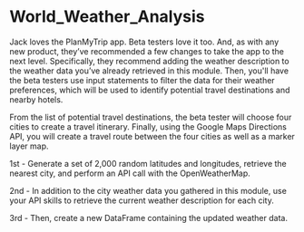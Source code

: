 # World_Weather_Analysis


Jack loves the PlanMyTrip app. Beta testers love it too. And, as with any new product, they’ve recommended a few changes to take the app to the next level. 
Specifically, they recommend adding the weather description to the weather data you’ve already retrieved in this module. 
Then, you'll have the beta testers use input statements to filter the data for their weather preferences, which will be used to identify potential travel destinations and nearby hotels.

From the list of potential travel destinations, the beta tester will choose four cities to create a travel itinerary. 
Finally, using the Google Maps Directions API, you will create a travel route between the four cities as well as a marker layer map.


1st - Generate a set of 2,000 random latitudes and longitudes, retrieve the nearest city, and perform an API call with the OpenWeatherMap.

2nd - In addition to the city weather data you gathered in this module, use your API skills to retrieve the current weather description for each city. 

3rd - Then, create a new DataFrame containing the updated weather data.